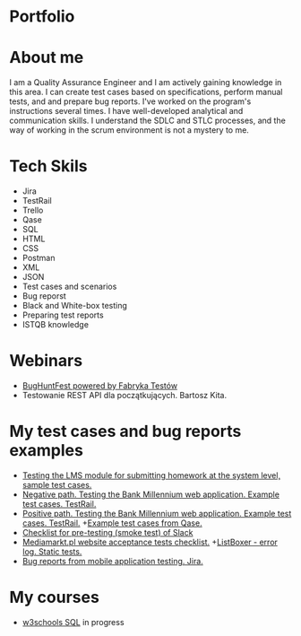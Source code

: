 # Portfolio

# About me
I am a Quality Assurance Engineer and I am actively gaining knowledge in this area. I can create test cases based on specifications, perform manual tests, and and prepare bug reports. I've worked on the program's instructions several times. I have well-developed analytical and communication skills. I understand the SDLC and STLC processes, and the way of working in the scrum environment is not a mystery to me.

# Tech Skils
* Jira
* TestRail
* Trello
* Qase
* SQL
* HTML
* CSS
* Postman
* XML
* JSON
* Test cases and scenarios
* Bug reporst
* Black and White-box testing
* Preparing test reports
* ISTQB knowledge

# Webinars
+ [BugHuntFest powered by Fabryka Testów](https://fabrykatestow.pl/bughuntfest/)
+ Testowanie REST API dla początkujących. Bartosz Kita.

# My test cases and bug reports examples
+ [Testing the LMS module for submitting homework at the system level, sample test cases.](https://github.com/kryniczan/portfolio/blob/main/files/tc-lms-homework.pdf)
+ [Negative path. Testing the Bank Millennium web application. Example test cases. TestRail.](https://github.com/kryniczan/portfolio/blob/main/files/tc-negative-path.pdf)
+ [Positive path. Testing the Bank Millennium web application. Example test cases. TestRail.](https://github.com/kryniczan/portfolio/blob/main/files/tc-positive-path.pdf)
+[Example test cases from Qase.](https://github.com/kryniczan/portfolio/blob/main/files/tc-qase-examples.pdf)
+ [Checklist for pre-testing (smoke test) of Slack](https://github.com/kryniczan/portfolio/blob/main/files/slack-smoke-tests-checklist.pdf)
+ [Mediamarkt.pl website acceptance tests checklist.](https://github.com/kryniczan/portfolio/blob/main/files/mm-accepance-checklist.pdf)
+[ListBoxer - error log. Static tests.](https://github.com/kryniczan/portfolio/blob/main/files/static-tests.pdf)
+ [Bug reports from mobile application testing. Jira.](https://github.com/kryniczan/portfolio/blob/main/files/bug-reports-mobile-testing.pdf)

# My courses
+ [w3schools SQL](https://www.w3schools.com/sql/default.asp) in progress